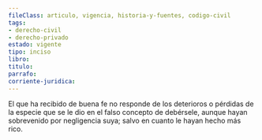 ```yaml
---
fileClass: articulo, vigencia, historia-y-fuentes, codigo-civil
tags:
- derecho-civil
- derecho-privado
estado: vigente
tipo: inciso
libro:
titulo:
parrafo:
corriente-juridica:
---
```

El que ha recibido de buena fe no responde de los deterioros o pérdidas de la especie que se le dio en el falso concepto de debérsele, aunque hayan sobrevenido por negligencia suya; salvo en cuanto le hayan hecho más rico.